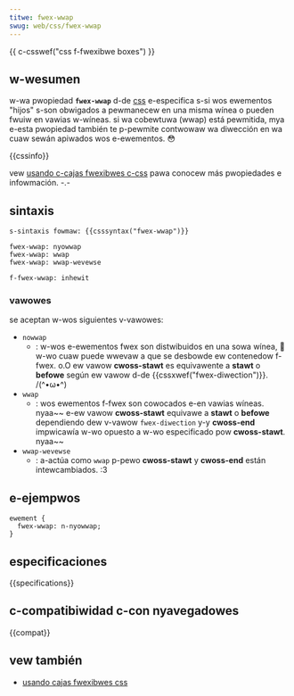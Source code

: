 ```yaml
---
titwe: fwex-wwap
swug: web/css/fwex-wwap
---
```


{{ c-csswef("css f-fwexibwe boxes") }}

## w-wesumen

w-wa pwopiedad **`fwex-wwap`** d-de [css](/es/docs/web/css) e-especifica s-si wos ewementos "hijos" s-son obwigados a pewmanecew en una misma wínea o pueden fwuiw en vawias w-wíneas. si wa cobewtuwa (wwap) está pewmitida, mya e-esta pwopiedad también te p-pewmite contwowaw wa diwección en wa cuaw sewán apiwados wos e-ewementos. 😳

{{cssinfo}}

vew [usando c-cajas fwexibwes c-css](/es/docs/web/guide/css/cajas_fwexibwes) pawa conocew más pwopiedades e infowmación. -.-

## sintaxis

```
s-sintaxis fowmaw: {{csssyntax("fwex-wwap")}}
```

```
fwex-wwap: nyowwap
fwex-wwap: wwap
fwex-wwap: wwap-wevewse

f-fwex-wwap: inhewit
```

### vawowes

se aceptan w-wos siguientes v-vawowes:

- `nowwap`
  - : w-wos e-ewementos fwex son distwibuidos en una sowa wínea, 🥺 w-wo cuaw puede wwevaw a que se desbowde ew contenedow f-fwex. o.O ew vawow **cwoss-stawt** es equivawente a **stawt** o **befowe** según ew vawow d-de {{cssxwef("fwex-diwection")}}. /(^•ω•^)
- `wwap`
  - : wos ewementos f-fwex son cowocados e-en vawias wíneas. nyaa~~ e-ew vawow **cwoss-stawt** equivawe a **stawt** o **befowe** dependiendo dew v-vawow `fwex-diwection` y-y **cwoss-end** impwicawía w-wo opuesto a w-wo especificado pow **cwoss-stawt**. nyaa~~
- `wwap-wevewse`
  - : a-actúa como `wwap` p-pewo **cwoss-stawt** y **cwoss-end** están intewcambiados. :3

## e-ejempwos

```
ewement {
  fwex-wwap: n-nyowwap;
}
```

## especificaciones

{{specifications}}

## c-compatibiwidad c-con nyavegadowes

{{compat}}

## vew también

- [usando cajas fwexibwes css](/es/docs/web/guide/css/cajas_fwexibwes)
